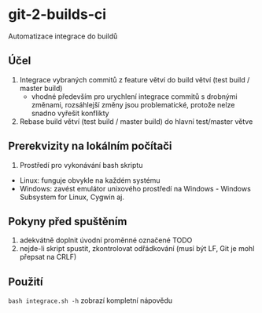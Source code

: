 # git-2-builds-ci 
Automatizace integrace do buildů


## Účel
1. Integrace vybraných commitů z feature větví do build větví (test build / master build)
    - vhodné především pro urychlení integrace commitů s drobnými změnami, rozsáhlejší změny jsou problematické, protože nelze snadno vyřešit konflikty
2. Rebase build větví (test build / master build) do hlavní test/master větve

## Prerekvizity na lokálním počítači
1. Prostředí pro vykonávání bash skriptu
  - Linux: funguje obvykle na každém systému
  - Windows: zavést emulátor unixového prostředí na Windows - Windows Subsystem for Linux, Cygwin aj.

## Pokyny před spuštěním
1. adekvátně doplnit úvodní proměnné označené TODO
2. nejde-li skript spustit, zkontrolovat odřádkování (musí být LF, Git je mohl přepsat na CRLF)

##   Použití
`bash integrace.sh -h`            zobrazí kompletní nápovědu

